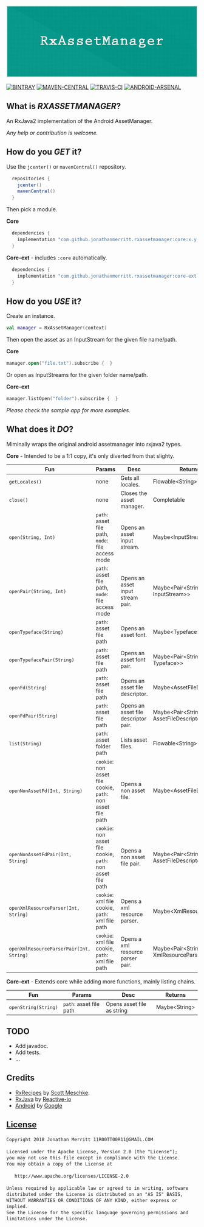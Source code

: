 ![banner](./promo/banner.png)

[![BINTRAY][BINTRAY-SVG]][BINTRAY]
[![MAVEN-CENTRAL][MAVEN-CENTRAL-SVG]][MAVEN-CENTRAL]
[![TRAVIS-CI][TRAVIS-CI-SVG]][TRAVIS-CI]
[![ANDROID-ARSENAL][ANDROID-ARSENAL-SVG]][ANDROID-ARSENAL]


## What is *RXASSETMANAGER*?
An RxJava2 implementation of the Android AssetManager.

_Any help or contribution is welcome._


## How do you *GET* it?
Use the `jcenter()` or `mavenCentral()` repository.
```groovy
  repositories {
    jcenter()
    mavenCentral()
  }
```

Then pick a module.

**Core**
```groovy
  dependencies {
    implementation "com.github.jonathanmerritt.rxassetmanager:core:x.y.z"
  }
```

**Core-ext** - includes `:core` automatically.
```groovy
  dependencies {
    implementation "com.github.jonathanmerritt.rxassetmanager:core-ext:x.y.z"
  }
```


## How do you *USE* it?
Create an instance.
```kotlin
val manager = RxAssetManager(context)
```

Then open the asset as an InputStream for the given file name/path.

**Core**
```kotlin
manager.open("file.txt").subscribe {  }
```

Or open as InputStreams for the given folder name/path.

**Core-ext**
```kotlin
manager.listOpen("folder").subscribe {  }
```

*Please check the sample app for more examples.*


## What does it *DO*?
Miminally wraps the original android assetmanager into rxjava2 types.

**Core** - Intended to be a 1:1 copy, it's only diverted from that slighty.

Fun|Params|Desc|Returns
---|---|---|---
`getLocales()`|none|Gets all locales.|Flowable\<String>
`close()`|none|Closes the asset manager.|Completable
`open(String, Int)`|`path`: asset file path, `mode`: file access mode|Opens an asset input stream.|Maybe\<InputStream>
`openPair(String, Int)`|`path`: asset file path, `mode`: file access mode|Opens an asset input stream pair.|Maybe\<Pair<String, InputStream>>
`openTypeface(String)`|`path`: asset file path|Opens an asset font.|Maybe\<Typeface>
`openTypefacePair(String)`|`path`: asset file path|Opens an asset font pair.|Maybe\<Pair<String, Typeface>>
`openFd(String)`|`path`: asset file path|Opens an asset file descriptor.|Maybe\<AssetFileDescriptor>
`openFdPair(String)`|`path`: asset file path|Opens an asset file descriptor pair.|Maybe\<Pair<String, AssetFileDescriptor>>
`list(String)`|`path`: asset folder path|Lists asset files.|Flowable\<String>
`openNonAssetFd(Int, String)`|`cookie`: non asset file cookie, `path`: non asset file path|Opens a non asset file.|Maybe\<AssetFileDescriptor>
`openNonAssetFdPair(Int, String)`|`cookie`: non asset file cookie, `path`: non asset file path|Opens a non asset file pair.|Maybe\<Pair<String, AssetFileDescriptor>>
`openXmlResourceParser(Int, String)`|`cookie`: xml file cookie, `path`: xml file path|Opens a xml resource parser.|Maybe\<XmlResourceParser>
`openXmlResourceParserPair(Int, String)`|`cookie`: xml file cookie, `path`: xml file path|Opens a xml resource parser pair.|Maybe\<Pair<String, XmlResourceParser>>

**Core-ext** - Extends core while adding more functions, mainly listing chains.

Fun|Params|Desc|Returns
---|---|---|---
`openString(String)`|`path`: asset file path|Opens asset file as string|Maybe\<String>


## TODO
- Add javadoc.
- Add tests.
- ...


## Credits
- [RxRecipes][RX-RECIPES] by [Scott Meschke][SCOTT-MESCHKE].
- [RxJava][RXJAVA] by [Reactive-io][RXJAVA]
- [Android][ANDROID] by [Google][GOOGLE]


## [License][LICENSE]
    Copyright 2018 Jonathan Merritt 11R00TT00R11@GMAIL.COM

    Licensed under the Apache License, Version 2.0 (the "License");
    you may not use this file except in compliance with the License.
    You may obtain a copy of the License at

       http://www.apache.org/licenses/LICENSE-2.0

    Unless required by applicable law or agreed to in writing, software
    distributed under the License is distributed on an "AS IS" BASIS,
    WITHOUT WARRANTIES OR CONDITIONS OF ANY KIND, either express or implied.
    See the License for the specific language governing permissions and
    limitations under the License.

[BINTRAY-SVG]:https://img.shields.io/bintray/v/jonathanmerritt/RxAssetManager/core.svg?style=flat-square&colorB=067EC4&label=Bintray
[BINTRAY]:https://bintray.com/jonathanmerritt/RxAssetManager/core/_latestVersion
[MAVEN-CENTRAL-SVG]: https://img.shields.io/maven-central/v/com.github.jonathanmerritt.rxassetmanager/core.svg?style=flat-square&colorB=067EC4&label=MavenCentral
[MAVEN-CENTRAL]: http://repo1.maven.org/maven2/com/github/jonathanmerritt/rxassetmanager/core
[TRAVIS-CI-SVG]: https://img.shields.io/travis/JonathanMerritt/RxAssetManager.svg?style=flat-square&colorB=067EC4&label=TravisCI
[TRAVIS-CI]: https://travis-ci.org/JonathanMerritt/RxAssetManager
[ANDROID-ARSENAL-SVG]: https://img.shields.io/badge/AndroidArsenal-RxAssetManager-blue.svg?style=flat-square
[ANDROID-ARSENAL]: https://android-arsenal.com/details/1/6855

[RELEASES]: https://github.com/JonathanMerritt/RxAssetManager/releases
[LICENSE]: https://github.com/JonathanMerritt/RxAssetManager/blob/master/LICENSE.txt
[RX-RECIPES]: https://hackernoon.com/rxrecipes-wrap-your-way-to-rx-fd40eb5254b6
[SCOTT-MESCHKE]: https://github.com/scottmeschke
[RXJAVA]: https://github.com/ReactiveX/RxJava
[REACTIVEIO]: http://reactivex.io/
[ANDROID]: https://source.android.com/
[GOOGLE]: https://android-developers.googleblog.com/
